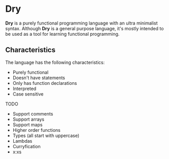 # Dry
**Dry** is a purely functional programming language with an ultra minimalist syntax. Although **Dry** is a general purpose language, it's mostly intended to be used as a tool for learning functional programming.

## Characteristics
The language has the following characteristics:
* Purely functional
* Doesn't have statements
* Only has function declarations
* Interpreted
* Case sensitive

TODO
* Support comments
* Support arrays
* Support maps
* Higher order functions
* Types (all start with uppercase)
* Lambdas
* Curryfication
* x:xs